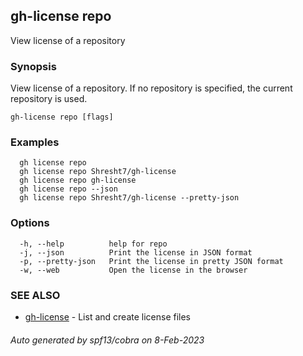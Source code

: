 ## gh-license repo

View license of a repository

### Synopsis

View license of a repository. If no repository is specified, the current repository is used.

```
gh-license repo [flags]
```

### Examples

```
  gh license repo
  gh license repo Shresht7/gh-license
  gh license repo gh-license
  gh license repo --json
  gh license repo Shresht7/gh-license --pretty-json

```

### Options

```
  -h, --help          help for repo
  -j, --json          Print the license in JSON format
  -p, --pretty-json   Print the license in pretty JSON format
  -w, --web           Open the license in the browser
```

### SEE ALSO

* [gh-license](gh-license.md)	 - List and create license files

###### Auto generated by spf13/cobra on 8-Feb-2023

